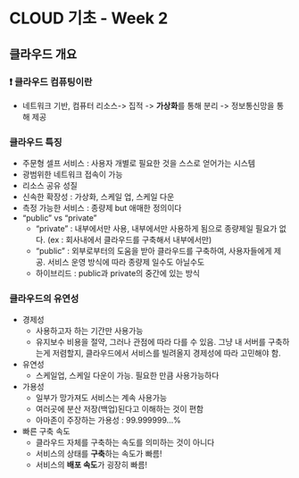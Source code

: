 # CLOUD 기초 - Week 2

## 클라우드 개요

### ❗ 클라우드 컴퓨팅이란
- 네트워크 기반, 컴퓨터 리소스-> 집적 -> **가상화**를 통해 분리 -> 정보통신망을 통해 제공

### 클라우드 특징
- 주문형 셀프 서비스 : 사용자 개별로 필요한 것을 스스로 얻어가는 시스템
- 광범위한 네트워크 접속이 가능
- 리소스 공유 성질
- 신속한 확장성 : 가상화, 스케일 업, 스케일 다운
- 측정 가능한 서비스 : 종량제 but 애매한 정의이다
- “public” vs “private”
  - “private” : 내부에서만 사용, 내부에서만 사용하게 됨으로 종량제일 필요가 없다. (ex : 회사내에서 클라우드를 구축해서 내부에서만)
  - “public” : 외부로부터의 도움을 받아 클라우드를 구축하여, 사용자들에게 제공. 서비스 운영 방식에 따라 종량제 일수도 아닐수도
  - 하이브리드 : public과 private의 중간에 있는 방식

### 클라우드의 유연성
- 경제성
  - 사용하고자 하는 기간만 사용가능
  - 유지보수 비용을 절약, 그러나 관점에 따라 다를 수 있음. 그냥 내 서버를 구축하는게 저렴할지, 클라우드에서 서비스를 빌려올지 경제성에 따라 고민해야 함.
- 유연성
  - 스케일업, 스케일 다운이 가능. 필요한 만큼 사용가능하다
- 가용성
  - 일부가 망가져도 서비스는 계속 사용가능
  - 여러곳에 분산 저장(백업)된다고 이해하는 것이 편함
  - 아마존이 주장하는 가용성 : 99.999999…%
- 빠른 구축 속도
  - 클라우드 자체를 구축하는 속도를 의미하는 것이 아니다
  - 서비스의 상태를 **구축**하는 속도가 빠름!
  - 서비스의 **배포 속도**가 굉장히 빠름!
